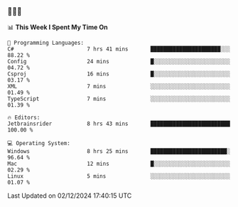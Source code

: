 ### 👋👋👋
<!--START_SECTION:waka-->
📊 **This Week I Spent My Time On** 

```text
💬 Programming Languages: 
C#                       7 hrs 41 mins       ██████████████████████░░░   88.22 % 
Config                   24 mins             █░░░░░░░░░░░░░░░░░░░░░░░░   04.72 % 
Csproj                   16 mins             █░░░░░░░░░░░░░░░░░░░░░░░░   03.17 % 
XML                      7 mins              ░░░░░░░░░░░░░░░░░░░░░░░░░   01.49 % 
TypeScript               7 mins              ░░░░░░░░░░░░░░░░░░░░░░░░░   01.39 % 

🔥 Editors: 
Jetbrainsrider           8 hrs 43 mins       █████████████████████████   100.00 % 

💻 Operating System: 
Windows                  8 hrs 25 mins       ████████████████████████░   96.64 % 
Mac                      12 mins             █░░░░░░░░░░░░░░░░░░░░░░░░   02.29 % 
Linux                    5 mins              ░░░░░░░░░░░░░░░░░░░░░░░░░   01.07 % 
```


 Last Updated on 02/12/2024 17:40:15 UTC
<!--END_SECTION:waka-->
